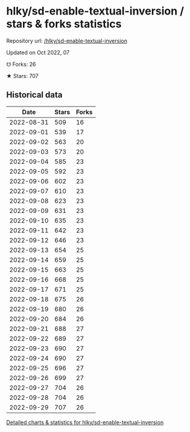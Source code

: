 # hlky/sd-enable-textual-inversion / stars & forks statistics

Repository url: [/hlky/sd-enable-textual-inversion](https://github.com/hlky/sd-enable-textual-inversion)

Updated on Oct 2022, 07

☋ Forks: 26

★ Stars: 707

## Historical data
| Date | Stars | Forks |
|------|-------|-------|
| 2022-08-31 | 509 | 16 | 
| 2022-09-01 | 539 | 17 | 
| 2022-09-02 | 563 | 20 | 
| 2022-09-03 | 573 | 20 | 
| 2022-09-04 | 585 | 23 | 
| 2022-09-05 | 592 | 23 | 
| 2022-09-06 | 602 | 23 | 
| 2022-09-07 | 610 | 23 | 
| 2022-09-08 | 623 | 23 | 
| 2022-09-09 | 631 | 23 | 
| 2022-09-10 | 635 | 23 | 
| 2022-09-11 | 642 | 23 | 
| 2022-09-12 | 646 | 23 | 
| 2022-09-13 | 654 | 25 | 
| 2022-09-14 | 659 | 25 | 
| 2022-09-15 | 663 | 25 | 
| 2022-09-16 | 668 | 25 | 
| 2022-09-17 | 671 | 25 | 
| 2022-09-18 | 675 | 26 | 
| 2022-09-19 | 680 | 26 | 
| 2022-09-20 | 684 | 26 | 
| 2022-09-21 | 688 | 27 | 
| 2022-09-22 | 689 | 27 | 
| 2022-09-23 | 690 | 27 | 
| 2022-09-24 | 690 | 27 | 
| 2022-09-25 | 696 | 27 | 
| 2022-09-26 | 699 | 27 | 
| 2022-09-27 | 704 | 26 | 
| 2022-09-28 | 704 | 26 | 
| 2022-09-29 | 707 | 26 | 


[Detailed charts & statistics for hlky/sd-enable-textual-inversion](https://reviewgithub.com/rep/hlky/sd-enable-textual-inversion)
